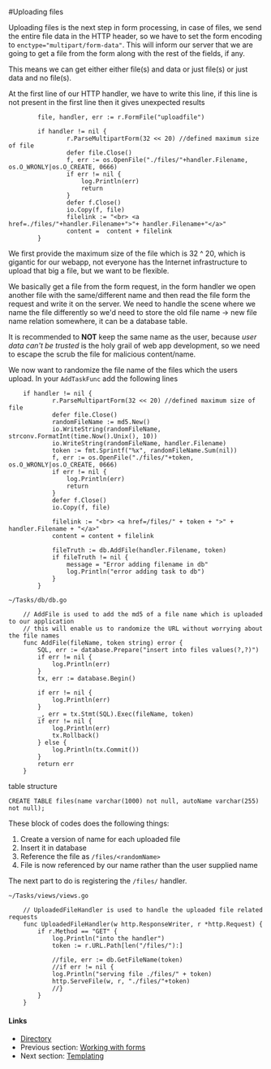 
#Uploading files

Uploading files is the next step in form processing, in case of files, we send the entire file data in the HTTP header, so we have to set the form
encoding to `enctype="multipart/form-data"`. This will inform our server that we are going to get a file from the form along with the rest of the 
fields, if any. 

This means we can get either either file(s) and data or just file(s) or just data and no file(s).

At the first line of our HTTP handler, we have to write this line, if this line is not present in the first line then it gives unexpected results


			file, handler, err := r.FormFile("uploadfile")
	
			if handler != nil {
					r.ParseMultipartForm(32 << 20) //defined maximum size of file
					defer file.Close()
					f, err := os.OpenFile("./files/"+handler.Filename, os.O_WRONLY|os.O_CREATE, 0666)
					if err != nil {
						log.Println(err)
						return
					}
					defer f.Close()
					io.Copy(f, file)
					filelink := "<br> <a href=./files/"+handler.Filename+">"+ handler.Filename+"</a>"
					content =  content + filelink
			}

We first provide the maximum size of the file which is 32 ^ 20, which is gigantic for our webapp, not everyone has the Internet infrastructure to
upload that big a file, but we want to be flexible.

We basically get a file from the form request, in the form handler we open another file with the same/different name
and then read the file form the request and write it on the server. We need to handle the scene where we name the file differently
so we'd need to store the old file name -> new file name relation somewhere, it can be a database table.

It is recommended to **NOT** keep the same name as the user, because *user data can't be trusted* is the holy grail of web app
development, so we need to escape the scrub the file for malicious content/name.

We now want to randomize the file name of the files which the users upload. In your `AddTaskFunc` add the following lines


		if handler != nil {
				r.ParseMultipartForm(32 << 20) //defined maximum size of file
				defer file.Close()
				randomFileName := md5.New()
				io.WriteString(randomFileName, strconv.FormatInt(time.Now().Unix(), 10))
				io.WriteString(randomFileName, handler.Filename)
				token := fmt.Sprintf("%x", randomFileName.Sum(nil))
				f, err := os.OpenFile("./files/"+token, os.O_WRONLY|os.O_CREATE, 0666)
				if err != nil {
					log.Println(err)
					return
				}
				defer f.Close()
				io.Copy(f, file)

				filelink := "<br> <a href=/files/" + token + ">" + handler.Filename + "</a>"
				content = content + filelink

				fileTruth := db.AddFile(handler.Filename, token)
				if fileTruth != nil {
					message = "Error adding filename in db"
					log.Println("error adding task to db")
				}
			} 

`~/Tasks/db/db.go`

		// AddFile is used to add the md5 of a file name which is uploaded to our application
		// this will enable us to randomize the URL without worrying about the file names
		func AddFile(fileName, token string) error {
			SQL, err := database.Prepare("insert into files values(?,?)")
			if err != nil {
				log.Println(err)
			}
			tx, err := database.Begin()
		
			if err != nil {
				log.Println(err)
			}
			_, err = tx.Stmt(SQL).Exec(fileName, token)
			if err != nil {
				log.Println(err)
				tx.Rollback()
			} else {
				log.Println(tx.Commit())
			}
			return err
		}

table structure
	
	CREATE TABLE files(name varchar(1000) not null, autoName varchar(255) not null);

These block of codes does the following things:

1. Create a version of name for each uploaded file 
2. Insert it in database
3. Reference the file as `/files/<randomName>` 
4. File is now referenced by our name rather than the user supplied name

The next part to do is registering the `/files/` handler. 

`~/Tasks/views/views.go`

		// UploadedFileHandler is used to handle the uploaded file related requests
		func UploadedFileHandler(w http.ResponseWriter, r *http.Request) {
			if r.Method == "GET" {
				log.Println("into the handler")
				token := r.URL.Path[len("/files/"):]
		
				//file, err := db.GetFileName(token)
				//if err != nil {
				log.Println("serving file ./files/" + token)
				http.ServeFile(w, r, "./files/"+token)
				//}
			}
		}

#### Links

- [Directory](SUMMARY.md)
- Previous section: [Working with forms](content/2.4workingwithform.md)
- Next section: [Templating](content/3.0templating.md)